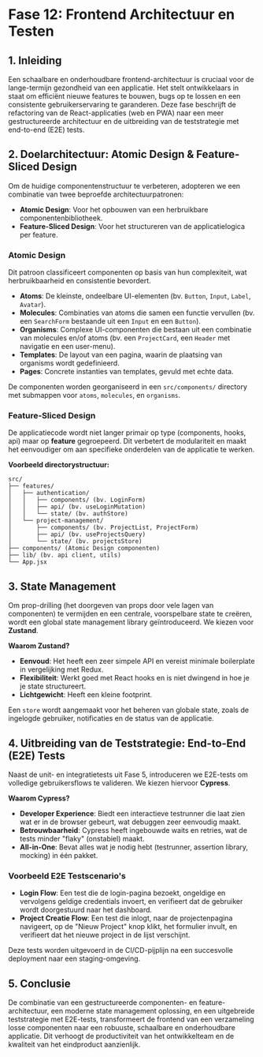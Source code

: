 # Fase 12: Frontend Architectuur en Testen

## 1. Inleiding

Een schaalbare en onderhoudbare frontend-architectuur is cruciaal voor de lange-termijn gezondheid van een applicatie. Het stelt ontwikkelaars in staat om efficiënt nieuwe features te bouwen, bugs op te lossen en een consistente gebruikerservaring te garanderen. Deze fase beschrijft de refactoring van de React-applicaties (web en PWA) naar een meer gestructureerde architectuur en de uitbreiding van de teststrategie met end-to-end (E2E) tests.

## 2. Doelarchitectuur: Atomic Design & Feature-Sliced Design

Om de huidige componentenstructuur te verbeteren, adopteren we een combinatie van twee beproefde architectuurpatronen:

-   **Atomic Design**: Voor het opbouwen van een herbruikbare componentenbibliotheek.
-   **Feature-Sliced Design**: Voor het structureren van de applicatielogica per feature.

### Atomic Design

Dit patroon classificeert componenten op basis van hun complexiteit, wat herbruikbaarheid en consistentie bevordert.

-   **Atoms**: De kleinste, ondeelbare UI-elementen (bv. `Button`, `Input`, `Label`, `Avatar`).
-   **Molecules**: Combinaties van atoms die samen een functie vervullen (bv. een `SearchForm` bestaande uit een `Input` en een `Button`).
-   **Organisms**: Complexe UI-componenten die bestaan uit een combinatie van molecules en/of atoms (bv. een `ProjectCard`, een `Header` met navigatie en een user-menu).
-   **Templates**: De layout van een pagina, waarin de plaatsing van organisms wordt gedefinieerd.
-   **Pages**: Concrete instanties van templates, gevuld met echte data.

De componenten worden georganiseerd in een `src/components/` directory met submappen voor `atoms`, `molecules`, en `organisms`.

### Feature-Sliced Design

De applicatiecode wordt niet langer primair op type (components, hooks, api) maar op **feature** gegroepeerd. Dit verbetert de modulariteit en maakt het eenvoudiger om aan specifieke onderdelen van de applicatie te werken.

**Voorbeeld directorystructuur:**

```
src/
├── features/
│   ├── authentication/
│   │   ├── components/ (bv. LoginForm)
│   │   ├── api/ (bv. useLoginMutation)
│   │   └── state/ (bv. authStore)
│   └── project-management/
│       ├── components/ (bv. ProjectList, ProjectForm)
│       ├── api/ (bv. useProjectsQuery)
│       └── state/ (bv. projectsStore)
├── components/ (Atomic Design componenten)
├── lib/ (bv. api client, utils)
└── App.jsx
```

## 3. State Management

Om prop-drilling (het doorgeven van props door vele lagen van componenten) te vermijden en een centrale, voorspelbare state te creëren, wordt een global state management library geïntroduceerd. We kiezen voor **Zustand**.

**Waarom Zustand?**

-   **Eenvoud**: Het heeft een zeer simpele API en vereist minimale boilerplate in vergelijking met Redux.
-   **Flexibiliteit**: Werkt goed met React hooks en is niet dwingend in hoe je je state structureert.
-   **Lichtgewicht**: Heeft een kleine footprint.

Een `store` wordt aangemaakt voor het beheren van globale state, zoals de ingelogde gebruiker, notificaties en de status van de applicatie.

## 4. Uitbreiding van de Teststrategie: End-to-End (E2E) Tests

Naast de unit- en integratietests uit Fase 5, introduceren we E2E-tests om volledige gebruikersflows te valideren. We kiezen hiervoor **Cypress**.

**Waarom Cypress?**

-   **Developer Experience**: Biedt een interactieve testrunner die laat zien wat er in de browser gebeurt, wat debuggen zeer eenvoudig maakt.
-   **Betrouwbaarheid**: Cypress heeft ingebouwde waits en retries, wat de tests minder "flaky" (onstabiel) maakt.
-   **All-in-One**: Bevat alles wat je nodig hebt (testrunner, assertion library, mocking) in één pakket.

### Voorbeeld E2E Testscenario's

-   **Login Flow**: Een test die de login-pagina bezoekt, ongeldige en vervolgens geldige credentials invoert, en verifieert dat de gebruiker wordt doorgestuurd naar het dashboard.
-   **Project Creatie Flow**: Een test die inlogt, naar de projectenpagina navigeert, op de "Nieuw Project" knop klikt, het formulier invult, en verifieert dat het nieuwe project in de lijst verschijnt.

Deze tests worden uitgevoerd in de CI/CD-pijplijn na een succesvolle deployment naar een staging-omgeving.

## 5. Conclusie

De combinatie van een gestructureerde componenten- en feature-architectuur, een moderne state management oplossing, en een uitgebreide teststrategie met E2E-tests, transformeert de frontend van een verzameling losse componenten naar een robuuste, schaalbare en onderhoudbare applicatie. Dit verhoogt de productiviteit van het ontwikkelteam en de kwaliteit van het eindproduct aanzienlijk.
